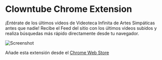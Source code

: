 # Clowntube Chrome Extension
¡Entérate de los últimos videos de Videoteca Infinita de Artes Simpáticas antes que nadie! Recibe el Feed del sitio con los últimos videos subidos y realiza búsquedas más rápido directamente desde tu navegador.

![Screenshot](https://lh3.googleusercontent.com/fO0LieBlQkRx4g1talbu5PSQLXVKBvoiY-xBJoEMaX_X_haR7fO5RXRoBUiB0D-brhdpAj8N=s640-h400-e365-rw)

Añade esta extensión desde el [Chrome Web Store](https://chrome.google.com/webstore/detail/clowntube/hclphgckmgbdfncancceojemgmjodblp)


